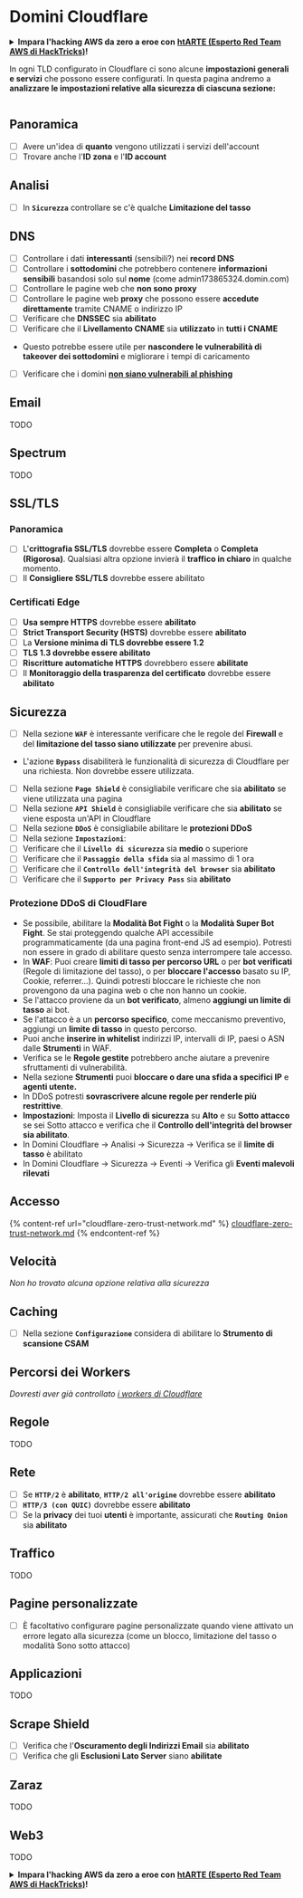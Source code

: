 # Domini Cloudflare

<details>

<summary><strong>Impara l'hacking AWS da zero a eroe con</strong> <a href="https://training.hacktricks.xyz/courses/arte"><strong>htARTE (Esperto Red Team AWS di HackTricks)</strong></a><strong>!</strong></summary>

Altri modi per supportare HackTricks:

* Se vuoi vedere la tua **azienda pubblicizzata in HackTricks** o **scaricare HackTricks in PDF** Controlla i [**PIANI DI ABBONAMENTO**](https://github.com/sponsors/carlospolop)!
* Ottieni il [**merchandising ufficiale di PEASS & HackTricks**](https://peass.creator-spring.com)
* Scopri [**La Famiglia PEASS**](https://opensea.io/collection/the-peass-family), la nostra collezione di [**NFT esclusivi**](https://opensea.io/collection/the-peass-family)
* **Unisciti al** 💬 [**gruppo Discord**](https://discord.gg/hRep4RUj7f) o al [**gruppo telegram**](https://t.me/peass) o **seguimi** su **Twitter** 🐦 [**@hacktricks\_live**](https://twitter.com/hacktricks\_live)**.**
* **Condividi i tuoi trucchi di hacking inviando PR a** [**HackTricks**](https://github.com/carlospolop/hacktricks) e [**HackTricks Cloud**](https://github.com/carlospolop/hacktricks-cloud) repos di github.

</details>

In ogni TLD configurato in Cloudflare ci sono alcune **impostazioni generali e servizi** che possono essere configurati. In questa pagina andremo a **analizzare le impostazioni relative alla sicurezza di ciascuna sezione:**

<figure><img src="../../.gitbook/assets/image (101).png" alt=""><figcaption></figcaption></figure>

## Panoramica

* [ ] Avere un'idea di **quanto** vengono utilizzati i servizi dell'account
* [ ] Trovare anche l'**ID zona** e l'**ID account**

## Analisi

* [ ] In **`Sicurezza`** controllare se c'è qualche **Limitazione del tasso**

## DNS

* [ ] Controllare i dati **interessanti** (sensibili?) nei **record DNS**
* [ ] Controllare i **sottodomini** che potrebbero contenere **informazioni sensibili** basandosi solo sul **nome** (come admin173865324.domin.com)
* [ ] Controllare le pagine web che **non sono** **proxy**
* [ ] Controllare le pagine web **proxy** che possono essere **accedute direttamente** tramite CNAME o indirizzo IP
* [ ] Verificare che **DNSSEC** sia **abilitato**
* [ ] Verificare che il **Livellamento CNAME** sia **utilizzato** in **tutti i CNAME**
* Questo potrebbe essere utile per **nascondere le vulnerabilità di takeover dei sottodomini** e migliorare i tempi di caricamento
* [ ] Verificare che i domini [**non siano vulnerabili al phishing**](https://book.hacktricks.xyz/network-services-pentesting/pentesting-smtp#mail-spoofing)

## **Email**

TODO

## Spectrum

TODO

## SSL/TLS

### **Panoramica**

* [ ] L'**crittografia SSL/TLS** dovrebbe essere **Completa** o **Completa (Rigorosa)**. Qualsiasi altra opzione invierà il **traffico in chiaro** in qualche momento.
* [ ] Il **Consigliere SSL/TLS** dovrebbe essere abilitato

### Certificati Edge

* [ ] **Usa sempre HTTPS** dovrebbe essere **abilitato**
* [ ] **Strict Transport Security (HSTS)** dovrebbe essere **abilitato**
* [ ] La **Versione minima di TLS dovrebbe essere 1.2**
* [ ] **TLS 1.3 dovrebbe essere abilitato**
* [ ] **Riscritture automatiche HTTPS** dovrebbero essere **abilitate**
* [ ] Il **Monitoraggio della trasparenza del certificato** dovrebbe essere **abilitato**

## **Sicurezza**

* [ ] Nella sezione **`WAF`** è interessante verificare che le regole del **Firewall** e del **limitazione del tasso siano utilizzate** per prevenire abusi.
* L'azione **`Bypass`** disabiliterà le funzionalità di sicurezza di Cloudflare per una richiesta. Non dovrebbe essere utilizzata.
* [ ] Nella sezione **`Page Shield`** è consigliabile verificare che sia **abilitato** se viene utilizzata una pagina
* [ ] Nella sezione **`API Shield`** è consigliabile verificare che sia **abilitato** se viene esposta un'API in Cloudflare
* [ ] Nella sezione **`DDoS`** è consigliabile abilitare le **protezioni DDoS**
* [ ] Nella sezione **`Impostazioni`**:
* [ ] Verificare che il **`Livello di sicurezza`** sia **medio** o superiore
* [ ] Verificare che il **`Passaggio della sfida`** sia al massimo di 1 ora
* [ ] Verificare che il **`Controllo dell'integrità del browser`** sia **abilitato**
* [ ] Verificare che il **`Supporto per Privacy Pass`** sia **abilitato**

### **Protezione DDoS di CloudFlare**

* Se possibile, abilitare la **Modalità Bot Fight** o la **Modalità Super Bot Fight**. Se stai proteggendo qualche API accessibile programmaticamente (da una pagina front-end JS ad esempio). Potresti non essere in grado di abilitare questo senza interrompere tale accesso.
* In **WAF**: Puoi creare **limiti di tasso per percorso URL** o per **bot verificati** (Regole di limitazione del tasso), o per **bloccare l'accesso** basato su IP, Cookie, referrer...). Quindi potresti bloccare le richieste che non provengono da una pagina web o che non hanno un cookie.
* Se l'attacco proviene da un **bot verificato**, almeno **aggiungi un limite di tasso** ai bot.
* Se l'attacco è a un **percorso specifico**, come meccanismo preventivo, aggiungi un **limite di tasso** in questo percorso.
* Puoi anche **inserire in whitelist** indirizzi IP, intervalli di IP, paesi o ASN dalle **Strumenti** in WAF.
* Verifica se le **Regole gestite** potrebbero anche aiutare a prevenire sfruttamenti di vulnerabilità.
* Nella sezione **Strumenti** puoi **bloccare o dare una sfida a specifici IP** e **agenti utente.**
* In DDoS potresti **sovrascrivere alcune regole per renderle più restrittive**.
* **Impostazioni**: Imposta il **Livello di sicurezza** su **Alto** e su **Sotto attacco** se sei Sotto attacco e verifica che il **Controllo dell'integrità del browser sia abilitato**.
* In Domini Cloudflare -> Analisi -> Sicurezza -> Verifica se il **limite di tasso** è abilitato
* In Domini Cloudflare -> Sicurezza -> Eventi -> Verifica gli **Eventi malevoli rilevati**

## Accesso

{% content-ref url="cloudflare-zero-trust-network.md" %}
[cloudflare-zero-trust-network.md](cloudflare-zero-trust-network.md)
{% endcontent-ref %}

## Velocità

_Non ho trovato alcuna opzione relativa alla sicurezza_

## Caching

* [ ] Nella sezione **`Configurazione`** considera di abilitare lo **Strumento di scansione CSAM**

## **Percorsi dei Workers**

_Dovresti aver già controllato_ [_i workers di Cloudflare_](./#workers)

## Regole

TODO

## Rete

* [ ] Se **`HTTP/2`** è **abilitato**, **`HTTP/2 all'origine`** dovrebbe essere **abilitato**
* [ ] **`HTTP/3 (con QUIC)`** dovrebbe essere **abilitato**
* [ ] Se la **privacy** dei tuoi **utenti** è importante, assicurati che **`Routing Onion`** sia **abilitato**

## **Traffico**

TODO

## Pagine personalizzate

* [ ] È facoltativo configurare pagine personalizzate quando viene attivato un errore legato alla sicurezza (come un blocco, limitazione del tasso o modalità Sono sotto attacco)

## Applicazioni

TODO
## Scrape Shield

* [ ] Verifica che l'**Oscuramento degli Indirizzi Email** sia **abilitato**
* [ ] Verifica che gli **Esclusioni Lato Server** siano **abilitate**

## **Zaraz**

TODO

## **Web3**

TODO

<details>

<summary><strong>Impara l'hacking AWS da zero a eroe con</strong> <a href="https://training.hacktricks.xyz/courses/arte"><strong>htARTE (Esperto Red Team AWS di HackTricks)</strong></a><strong>!</strong></summary>

Altri modi per supportare HackTricks:

* Se desideri vedere la tua **azienda pubblicizzata in HackTricks** o **scaricare HackTricks in PDF** Controlla i [**PIANI DI ABBONAMENTO**](https://github.com/sponsors/carlospolop)!
* Ottieni il [**merchandising ufficiale PEASS & HackTricks**](https://peass.creator-spring.com)
* Scopri [**La Famiglia PEASS**](https://opensea.io/collection/the-peass-family), la nostra collezione di esclusivi [**NFT**](https://opensea.io/collection/the-peass-family)
* **Unisciti al** 💬 [**gruppo Discord**](https://discord.gg/hRep4RUj7f) o al [**gruppo telegram**](https://t.me/peass) o **seguimi** su **Twitter** 🐦 [**@hacktricks\_live**](https://twitter.com/hacktricks\_live)**.**
* **Condividi i tuoi trucchi di hacking inviando PR a** [**HackTricks**](https://github.com/carlospolop/hacktricks) e [**HackTricks Cloud**](https://github.com/carlospolop/hacktricks-cloud) github repos.

</details>
